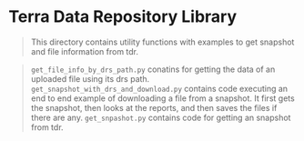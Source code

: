 # Terra Data Repository Library

> This directory contains utility functions with examples to get snapshot and file information from tdr.

> `get_file_info_by_drs_path.py` conatins for getting the data of an uploaded file using its drs path.
> `get_snapshot_with_drs_and_download.py` contains code executing an end to end example of downloading a file
> from a snapshot. It first gets the snapshot, then looks at the reports, and then saves the files if there are
> any.
> `get_snpashot.py` contains code for getting an snapshot from tdr.
